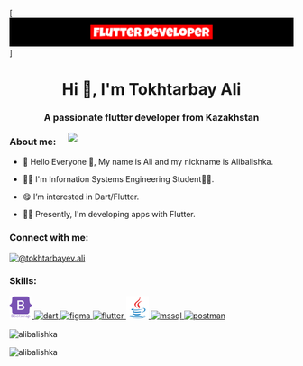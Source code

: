 [![Metaheader](https://github.com/Alibalishka/alibalishka/blob/main/assets/Frame%202.png)]
<h1 align="center">Hi 👋, I'm Tokhtarbay Ali</h1>
<h3 align="center">A passionate flutter developer from Kazakhstan</h3>
<img align = 'right' width = '400' src ='https://camo.githubusercontent.com/cae12fddd9d6982901d82580bdf321d81fb299141098ca1c2d4891870827bf17/68747470733a2f2f6d69726f2e6d656469756d2e636f6d2f6d61782f313336302f302a37513379765349765f7430696f4a2d5a2e676966'>

<h3 align="left">About me:</h3>

- 🔭 Hello Everyone 👋, My name is Ali and my nickname is Alibalishka.

- 👨‍🎓 I'm Infornation Systems Engineering Student👨‍💻.

- 😋 I’m interested in Dart/Flutter.

- 👨‍💻 Presently, I'm developing apps with Flutter.

<h3 align="left">Connect with me:</h3>
<p align="left">
<a href="https://instagram.com/@tokhtarbayev.ali" target="blank"><img align="center" src="https://raw.githubusercontent.com/rahuldkjain/github-profile-readme-generator/master/src/images/icons/Social/instagram.svg" alt="@tokhtarbayev.ali" height="30" width="40" /></a>
</p>

<h3 align="left">Skills:</h3>
<p align="left"> <a href="https://getbootstrap.com" target="_blank" rel="noreferrer"> <img src="https://raw.githubusercontent.com/devicons/devicon/master/icons/bootstrap/bootstrap-plain-wordmark.svg" alt="bootstrap" width="40" height="40"/> </a> <a href="https://dart.dev" target="_blank" rel="noreferrer"> <img src="https://www.vectorlogo.zone/logos/dartlang/dartlang-icon.svg" alt="dart" width="40" height="40"/> </a> <a href="https://www.figma.com/" target="_blank" rel="noreferrer"> <img src="https://www.vectorlogo.zone/logos/figma/figma-icon.svg" alt="figma" width="40" height="40"/> </a> <a href="https://flutter.dev" target="_blank" rel="noreferrer"> <img src="https://www.vectorlogo.zone/logos/flutterio/flutterio-icon.svg" alt="flutter" width="40" height="40"/> </a> <a href="https://www.java.com" target="_blank" rel="noreferrer"> <img src="https://raw.githubusercontent.com/devicons/devicon/master/icons/java/java-original.svg" alt="java" width="40" height="40"/> </a> <a href="https://www.microsoft.com/en-us/sql-server" target="_blank" rel="noreferrer"> <img src="https://www.svgrepo.com/show/303229/microsoft-sql-server-logo.svg" alt="mssql" width="40" height="40"/> </a> <a href="https://postman.com" target="_blank" rel="noreferrer"> <img src="https://www.vectorlogo.zone/logos/getpostman/getpostman-icon.svg" alt="postman" width="40" height="40"/> </a> </p>

<p><img align="center" src="https://github-readme-stats.vercel.app/api/top-langs?username=alibalishka&show_icons=true&locale=en&layout=compact" alt="alibalishka" /></p>

<p><img align="center" src="https://github-readme-streak-stats.herokuapp.com/?user=alibalishka&" alt="alibalishka" /></p>
